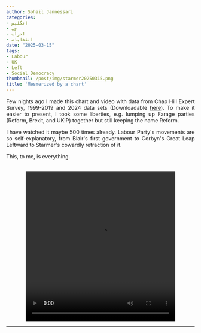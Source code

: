 ```yaml
---
author: Sohail Jannessari
categories:
- انگلیس
- چپ
- احزاب
- انتخابات
date: "2025-03-15"
tags:
- Labour
- UK
- Left
- Social Democracy
thumbnail: /post/img/starmer20250315.png
title: 'Mesmerized by a chart'
---
```

<body dir=ltr align="justify">
Few nights ago I made this chart and video with data from Chap Hill Expert Survey, 1999-2019 and 2024 data sets (Downloadable <a href="https://www.chesdata.eu/ches-europe"> here</a>). To make it easier to present, I took some liberties, e.g. lumping up Farage parties (Reform, Brexit, and UKIP) together but still keeping the name Reform.

I have watched it maybe 500 times already. Labour Party's movements are so self-explanatory, from Blair's first government to Corbyn's Great Leap Leftward to Starmer's cowardly retraction of it.

This, to me, is everything.
</br>
</br>

<video width="400" height="400" controls style="display: block; margin: 0 auto;">

  <source src="/post/img/vid-20250312-wa0000.mp4" type="video/mp4">
Your browser does not support the video tag.
</video>

<hr>
</body>
